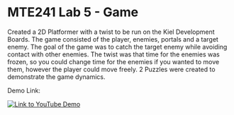 # MTE241 Lab 5 - Game
Created a 2D Platformer with a twist to be run on the Kiel Development Boards. 
The game consisted of the player, enemies, portals and a target enemy. 
The goal of the game was to catch the target enemy while avoiding contact with other enemies. 
The twist was that time for the enemies was frozen, so you could change time for the enemies if you wanted to move them, 
however the player could move freely. 2 Puzzles were created to demonstrate the game dynamics.

Demo Link:

[![Link to YouTube Demo](http://img.youtube.com/vi/W1BKjs5j1X8/0.jpg)](http://www.youtube.com/watch?v=W1BKjs5j1X8 "RTOS Game Demo Video")
